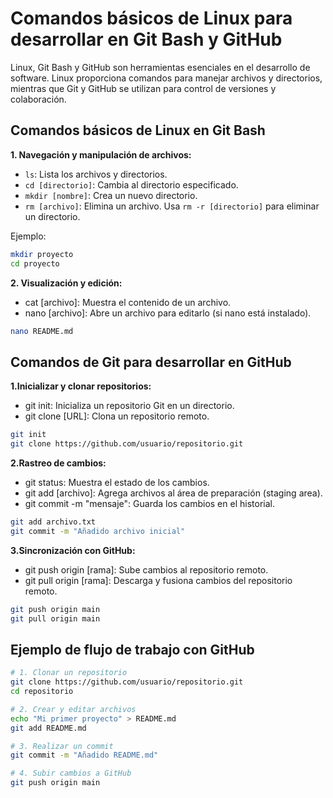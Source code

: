 # Comandos básicos de Linux para desarrollar en Git Bash y GitHub

Linux, Git Bash y GitHub son herramientas esenciales en el desarrollo de software. Linux proporciona comandos para manejar archivos y directorios, mientras que Git y GitHub se utilizan para control de versiones y colaboración.

## Comandos básicos de Linux en Git Bash

**1. Navegación y manipulación de archivos:**  

- `ls`: Lista los archivos y directorios.  
- `cd [directorio]`: Cambia al directorio especificado.  
- `mkdir [nombre]`: Crea un nuevo directorio.  
- `rm [archivo]`: Elimina un archivo. Usa `rm -r [directorio]` para eliminar un directorio.

Ejemplo:  

```bash
mkdir proyecto
cd proyecto
```

**2. Visualización y edición:**

- cat [archivo]: Muestra el contenido de un archivo.
- nano [archivo]: Abre un archivo para editarlo (si nano está instalado).

```bash
nano README.md
```

## Comandos de Git para desarrollar en GitHub

**1.Inicializar y clonar repositorios:**

- git init: Inicializa un repositorio Git en un directorio.
- git clone [URL]: Clona un repositorio remoto.

```bash
git init
git clone https://github.com/usuario/repositorio.git
```

**2.Rastreo de cambios:**

- git status: Muestra el estado de los cambios.
- git add [archivo]: Agrega archivos al área de preparación (staging area).
- git commit -m "mensaje": Guarda los cambios en el historial.

```bash
git add archivo.txt
git commit -m "Añadido archivo inicial"
```

**3.Sincronización con GitHub:**

- git push origin [rama]: Sube cambios al repositorio remoto.
- git pull origin [rama]: Descarga y fusiona cambios del repositorio remoto.

```bash
git push origin main
git pull origin main
```

## Ejemplo de flujo de trabajo con GitHub

```bash
# 1. Clonar un repositorio
git clone https://github.com/usuario/repositorio.git
cd repositorio

# 2. Crear y editar archivos
echo "Mi primer proyecto" > README.md
git add README.md

# 3. Realizar un commit
git commit -m "Añadido README.md"

# 4. Subir cambios a GitHub
git push origin main
```
